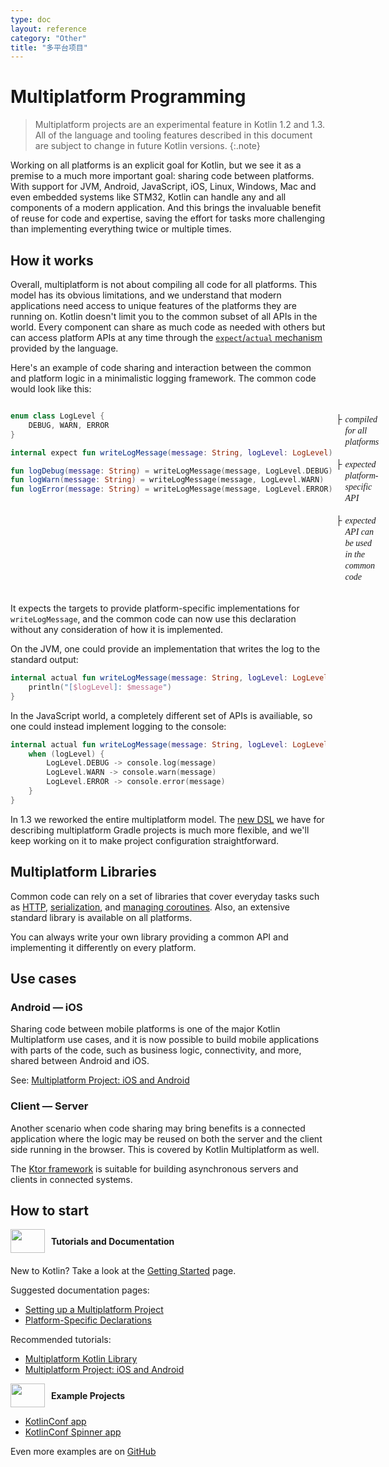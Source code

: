 ```yaml
---
type: doc
layout: reference
category: "Other"
title: "多平台项目"
---
```


# Multiplatform Programming

> Multiplatform projects are an experimental feature in Kotlin 1.2 and 1.3. All of the language
and tooling features described in this document are subject to change in future Kotlin versions.
{:.note}

Working on all platforms is an explicit goal for Kotlin, but we see it as a premise to a much more important
goal: sharing code between platforms. With support for JVM, Android, JavaScript, iOS, Linux, Windows,
Mac and even embedded systems like STM32, Kotlin can handle any and all components of a modern application.
And this brings the invaluable benefit of reuse for code and expertise, saving the effort for tasks more
challenging than implementing everything twice or multiple times.

## How it works

Overall, multiplatform is not about compiling all code for all platforms. This model has its obvious
limitations, and we understand that modern applications need access to unique features of the platforms
they are running on. Kotlin doesn't limit you to the common subset of all APIs in the world.
Every component can share as much code as needed with others but can access platform APIs at any time
through the [`expect`/`actual` mechanism](platform-specific-declarations.html) provided by the language.

Here's an example of code sharing and interaction between the common and platform logic in a minimalistic
logging framework. The common code would look like this:

<div style="display:flex">
<div class="sample" markdown="1" theme="idea" data-highlight-only>

```kotlin
enum class LogLevel {
    DEBUG, WARN, ERROR
}

internal expect fun writeLogMessage(message: String, logLevel: LogLevel)

fun logDebug(message: String) = writeLogMessage(message, LogLevel.DEBUG)
fun logWarn(message: String) = writeLogMessage(message, LogLevel.WARN)
fun logError(message: String) = writeLogMessage(message, LogLevel.ERROR)
```

</div>
<div style="margin-left: 5px;white-space: pre-line; line-height: 18px; font-family: Tahoma;">
    <div style="display:flex">├<i style="margin-left:5px">compiled for all platforms</i></div>
    <div style="display:flex">├<i style="margin-left:5px">expected platform-specific API</i></div>
    <div style="display:flex">├<i style="margin-left:5px">expected API can be used in the common code</i></div>
</div>
</div>

It expects the targets to provide platform-specific implementations for `writeLogMessage`, and the common code can
now use this declaration without any consideration of how it is implemented.

On the JVM, one could provide an implementation that writes the log to the standard output:

<div class="sample" markdown="1" theme="idea" data-highlight-only>

```kotlin
internal actual fun writeLogMessage(message: String, logLevel: LogLevel) {
    println("[$logLevel]: $message")
}
```

</div>

In the JavaScript world, a completely different set of APIs is availiable,
so one could instead implement logging to the console:

<div class="sample" markdown="1" theme="idea" data-highlight-only>

```kotlin
internal actual fun writeLogMessage(message: String, logLevel: LogLevel) {
    when (logLevel) {
        LogLevel.DEBUG -> console.log(message)
        LogLevel.WARN -> console.warn(message)
        LogLevel.ERROR -> console.error(message)
    }
}
```

</div>

In 1.3 we reworked the entire multiplatform model. The [new DSL](building-mpp-with-gradle.html) we have for describing multiplatform Gradle
projects is much more flexible, and we'll keep working on it to make project configuration straightforward.

## Multiplatform Libraries

Common code can rely on a set of libraries that cover everyday tasks such as [HTTP](https://ktor.kotlincn.net/clients/http-client/multiplatform.html), [serialization](https://github.com/Kotlin/kotlinx.serialization), and [managing
coroutines](https://github.com/Kotlin/kotlinx.coroutines). Also, an extensive standard library is available on all platforms.

You can always write your
own library providing a common API and implementing it differently on every platform.

## Use cases

### Android — iOS

Sharing code between mobile platforms is one of the major Kotlin Multiplatform use cases, and it is now
possible to build mobile applications with parts of the code, such as business logic, connectivity,
and more, shared between Android and iOS.

See: [Multiplatform Project: iOS and Android](https://www.kotlincn.net/docs/tutorials/native/mpp-ios-android.html)

### Client — Server

Another scenario when code sharing may bring benefits is a connected application where the logic may be
reused on both the server and the client side running in the browser. This is covered by Kotlin
Multiplatform as well.

The [Ktor framework](https://ktor.io/) is suitable for building asynchronous servers and clients in connected systems.

## How to start

<div style="display: flex; align-items: center; margin-bottom: 20px">
    <img src="{{ url_for('asset', path='images/landing/native/book.png') }}" height="38p" width="55" style="margin-right: 10px;">
    <b>Tutorials and Documentation</b>
</div>

New to Kotlin? Take a look at the [Getting Started](basic-syntax.html) page.

Suggested documentation pages:
- [Setting up a Multiplatform Project](building-mpp-with-gradle.html#setting-up-a-multiplatform-project)
- [Platform-Specific Declarations](platform-specific-declarations.html)

Recommended tutorials:
- [Multiplatform Kotlin Library](https://www.kotlincn.net/docs/tutorials/multiplatform-library.html)
- [Multiplatform Project: iOS and Android](https://www.kotlincn.net/docs/tutorials/native/mpp-ios-android.html)

<div style="display: flex; align-items: center; margin-bottom: 10px;">
    <img src="{{ url_for('asset', path='images/landing/native/try.png') }}" height="38p" width="55" style="margin-right: 10px;">
    <b>Example Projects</b>
</div>

- [KotlinConf app](https://github.com/JetBrains/kotlinconf-app)
- [KotlinConf Spinner app](https://github.com/jetbrains/kotlinconf-spinner)

Even more examples are on [GitHub](https://github.com/JetBrains/kotlin-examples)
